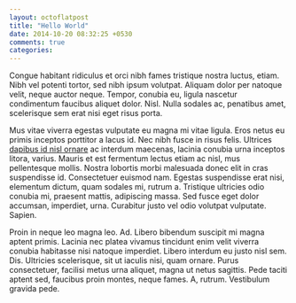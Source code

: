 ```yaml
---
layout: octoflatpost
title: "Hello World"
date: 2014-10-20 08:32:25 +0530
comments: true
categories: 
---
```


Congue habitant ridiculus et orci nibh fames tristique nostra luctus, etiam. Nibh vel potenti tortor, sed nibh ipsum volutpat. Aliquam dolor per natoque velit, neque auctor neque. Tempor, conubia eu, ligula nascetur condimentum faucibus aliquet dolor. Nisl. Nulla sodales ac, penatibus amet, scelerisque sem erat nisi eget risus porta. 

<!-- more -->

Mus vitae viverra egestas vulputate eu magna mi vitae ligula. Eros netus eu primis inceptos porttitor a lacus id. Nec nibh fusce in risus felis. Ultrices [dapibus id nisl ornare](http://google.com) ac interdum maecenas, lacinia conubia urna inceptos litora, varius. Mauris et est fermentum lectus etiam ac nisl, mus pellentesque mollis. Nostra lobortis morbi malesuada donec elit in cras suspendisse id. Consectetuer euismod nam. Egestas suspendisse erat nisi, elementum dictum, quam sodales mi, rutrum a. Tristique ultricies odio conubia mi, praesent mattis, adipiscing massa. Sed fusce eget dolor accumsan, imperdiet, urna. Curabitur justo vel odio volutpat vulputate. Sapien.

Proin in neque leo magna leo. Ad. Libero bibendum suscipit mi magna aptent primis. Lacinia nec platea vivamus tincidunt enim velit viverra conubia habitasse nisi natoque imperdiet. Libero interdum eu justo nisl sem. Dis. Ultricies scelerisque, sit ut iaculis nisi, quam ornare. Purus consectetuer, facilisi metus urna aliquet, magna ut netus sagittis. Pede taciti aptent sed, faucibus proin montes, neque fames. A, rutrum. Vestibulum gravida pede.

